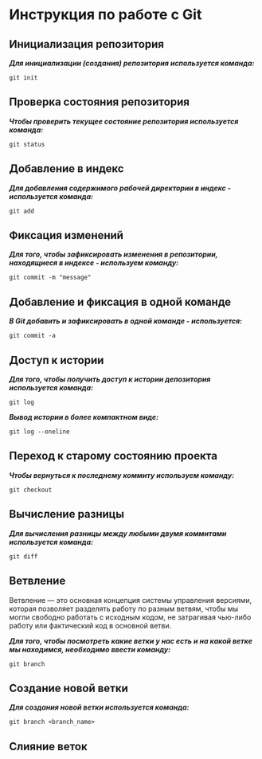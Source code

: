 # **Инструкция по работе с Git**

## Инициализация репозитория 

***Для инициализации (создания) репозитория используется команда:***

    git init 

## Проверка состояния репозитория

***Чтобы проверить текущее состояние репозитория используется команда:***

    git status

## Добавление в индекс
***Для добавления содержимого рабочей директории в индекс - используется команда:***

    git add

## Фиксация изменений
***Для того, чтобы зафиксировать изменения в репозитории, находящиеся в индексе - используем команду:*** 

    git commit -m "message"

## Добавление и фиксация в одной команде
***В Git добавить и зафиксировать в одной команде - используется:***

    git commit -a

## Доступ к истории
***Для того, чтобы получить доступ к истории депозитория используется команда:***

    git log

 ***Вывод истории в более компактном виде:***


    git log --oneline

## Переход к старому состоянию проекта
***Чтобы вернуться к последнему коммиту используем команду:***

    git checkout

## Вычисление разницы
***Для вычисления разницы между любыми двумя коммитами используется команда:***

    git diff


## Ветвление
Ветвление — это основная концепция системы управления версиями, которая позволяет разделять работу по разным ветвям, чтобы мы могли свободно работать с исходным кодом, не затрагивая чью-либо работу или фактический код в основной ветви.

***Для того, чтобы посмотреть какие ветки у нас есть и на какой ветке мы находимся, необходимо ввести команду:***

    git branch

## Создание новой ветки
***Для создания новой ветки используется команда:***

    git branch <branch_name>

## Слияние веток
